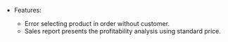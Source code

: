   - Features:
    
      - Error selecting product in order without customer.
      - Sales report presents the profitability analysis using standard
        price.
